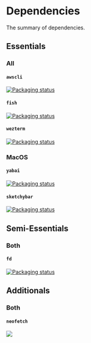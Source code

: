 # Dependencies

The summary of dependencies.

## Essentials

### All

#### `awscli`
[![Packaging status](https://repology.org/badge/vertical-allrepos/awscli.svg)](https://repology.org/project/awscli/versions)

#### `fish`
[![Packaging status](https://repology.org/badge/vertical-allrepos/fish.svg)](https://repology.org/project/fish/versions)

#### `wezterm`
[![Packaging
status](https://repology.org/badge/vertical-allrepos/wezterm.svg)](https://repology.org/project/wezterm/versions)


### MacOS

#### `yabai`
[![Packaging status](https://repology.org/badge/vertical-allrepos/yabai.svg)](https://repology.org/project/yabai/versions)

#### `sketchybar`
[![Packaging status](https://repology.org/badge/vertical-allrepos/sketchybar.svg)](https://repology.org/project/sketchybar/versions)

## Semi-Essentials

### Both

#### `fd`
[![Packaging status](https://repology.org/badge/vertical-allrepos/fd-find.svg)](https://repology.org/project/fd-find/versions)

## Additionals

### Both

#### `neofetch`
[![](https://repology.org/badge/vertical-allrepos/neofetch.svg)](https://repology.org/project/neofetch/versions)
